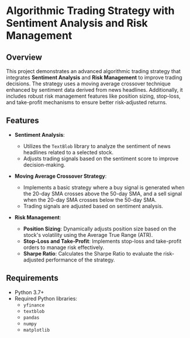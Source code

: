 # Algorithmic Trading Strategy with Sentiment Analysis and Risk Management

## Overview

This project demonstrates an advanced algorithmic trading strategy that integrates **Sentiment Analysis** and **Risk Management** to improve trading decisions. The strategy uses a moving average crossover technique enhanced by sentiment data derived from news headlines. Additionally, it includes robust risk management features like position sizing, stop-loss, and take-profit mechanisms to ensure better risk-adjusted returns.

## Features

- **Sentiment Analysis**: 
  - Utilizes the `TextBlob` library to analyze the sentiment of news headlines related to a selected stock.
  - Adjusts trading signals based on the sentiment score to improve decision-making.

- **Moving Average Crossover Strategy**: 
  - Implements a basic strategy where a buy signal is generated when the 20-day SMA crosses above the 50-day SMA, and a sell signal when the 20-day SMA crosses below the 50-day SMA.
  - Trading signals are adjusted based on sentiment analysis.

- **Risk Management**: 
  - **Position Sizing**: Dynamically adjusts position size based on the stock's volatility using the Average True Range (ATR).
  - **Stop-Loss and Take-Profit**: Implements stop-loss and take-profit orders to manage risk effectively.
  - **Sharpe Ratio**: Calculates the Sharpe Ratio to evaluate the risk-adjusted performance of the strategy.

## Requirements

- Python 3.7+
- Required Python libraries:
  - `yfinance`
  - `textblob`
  - `pandas`
  - `numpy`
  - `matplotlib`
